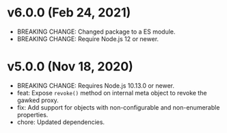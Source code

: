 # v6.0.0 (Feb 24, 2021)

 * BREAKING CHANGE: Changed package to a ES module.
 * BREAKING CHANGE: Require Node.js 12 or newer.

# v5.0.0 (Nov 18, 2020)

 * BREAKING CHANGE: Requires Node.js 10.13.0 or newer.
 * feat: Expose `revoke()` method on internal meta object to revoke the gawked proxy.
 * fix: Add support for objects with non-configurable and non-enumerable properties.
 * chore: Updated dependencies.
